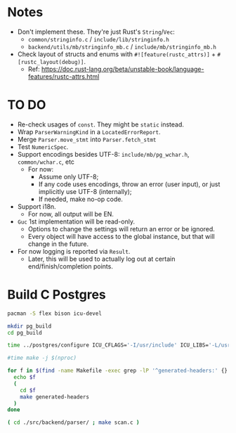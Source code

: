 
# Notes
* Don't implement these. They're just Rust's `String`/`Vec`:
  * `common/stringinfo.c` / `include/lib/stringinfo.h` 
  * `backend/utils/mb/stringinfo_mb.c` / `include/mb/stringinfo_mb.h`
* Check layout of structs and enums with `#![feature(rustc_attrs)]` + `#[rustc_layout(debug)]`.
  * Ref: https://doc.rust-lang.org/beta/unstable-book/language-features/rustc-attrs.html

# TO DO
* Re-check usages of `const`. They might be `static` instead.
* Wrap `ParserWarningKind` in a `LocatedErrorReport`.
* Merge `Parser.move_stmt` into `Parser.fetch_stmt`
* Test `NumericSpec`.
* Support encodings besides UTF-8: `include/mb/pg_wchar.h`, `common/wchar.c`, etc
  * For now:
    * Assume only UTF-8;
    * If any code uses encodings, throw an error (user input), or just implicitly use UTF-8 (internally);
    * If needed, make no-op code.
* Support i18n.
  * For now, all output will be EN.
* `Guc` 1st implementation will be read-only.
  * Options to change the settings will return an error or be ignored.
  * Every object will have access to the global instance, but that will change in the future.
* For now logging is reported via `Result`.
  * Later, this will be used to actually log out at certain end/finish/completion points.

# Build C Postgres

```sh
pacman -S flex bison icu-devel

mkdir pg_build
cd pg_build

time ../postgres/configure ICU_CFLAGS='-I/usr/include' ICU_LIBS='-L/usr/lib -licui18n -licuuc -licudata' --host=x86_64-w64-mingw32 --enable-debug --enable-cassert

#time make -j $(nproc)

for f in $(find -name Makefile -exec grep -lP '^generated-headers:' {} \+ | xargs dirname) ; do
  echo $f
  (
    cd $f
    make generated-headers
  )
done

( cd ./src/backend/parser/ ; make scan.c )

```
